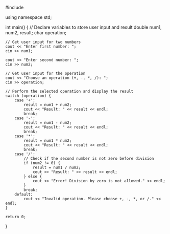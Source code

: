 #include <iostream>

using namespace std;

int main() {
    // Declare variables to store user input and result
    double num1, num2, result;
    char operation;

    // Get user input for two numbers
    cout << "Enter first number: ";
    cin >> num1;

    cout << "Enter second number: ";
    cin >> num2;

    // Get user input for the operation
    cout << "Choose an operation (+, -, *, /): ";
    cin >> operation;

    // Perform the selected operation and display the result
    switch (operation) {
        case '+':
            result = num1 + num2;
            cout << "Result: " << result << endl;
            break;
        case '-':
            result = num1 - num2;
            cout << "Result: " << result << endl;
            break;
        case '*':
            result = num1 * num2;
            cout << "Result: " << result << endl;
            break;
        case '/':
            // Check if the second number is not zero before division
            if (num2 != 0) {
                result = num1 / num2;
                cout << "Result: " << result << endl;
            } else {
                cout << "Error! Division by zero is not allowed." << endl;
            }
            break;
        default:
            cout << "Invalid operation. Please choose +, -, *, or /." << endl;
    }

    return 0;
}
